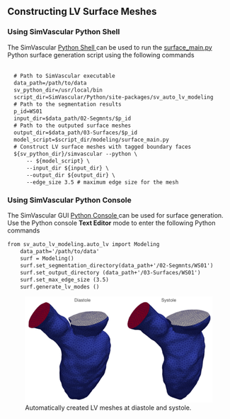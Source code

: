 ## Constructing LV Surface Meshes

### Using SimVascular Python Shell

The SimVascular
<a href='http://simvascular.github.io/docsPythonInterface.html#python_shell'> Python Shell </a>
can be used to run the
<a href="https://github.com/SimVascular/SimVascular/tree/master/Python/site-packages/sv_auto_lv_modeling/modeling/surface_main.py">
surface_main.py </a> Python surface generation script using the following commands

<pre><code class='language-shell' lang='shell'>
  # Path to SimVascular executable
  data_path=/path/to/data
  sv_python_dir=/usr/local/bin
  script_dir=SimVascular/Python/site-packages/sv_auto_lv_modeling
  # Path to the segmentation results
  p_id=WS01
  input_dir=$data_path/02-Segmnts/$p_id
  # Path to the outputed surface meshes
  output_dir=$data_path/03-Surfaces/$p_id
  model_script=$script_dir/modeling/surface_main.py
  # Construct LV surface meshes with tagged boundary faces
  ${sv_python_dir}/simvascular --python \
      -- ${model_script} \
      --input_dir ${input_dir} \
      --output_dir ${output_dir} \
      --edge_size 3.5 # maximum edge size for the mesh
</code></pre>

### Using SimVascular Python Console

The SimVascular GUI <a href='http://simvascular.github.io/docsPythonInterface.html#console'> Python Console </a>
can be used for surface generation. Use the Python console <strong>Text Editor</strong> mode to enter the following Python commands

<pre><code class='language-python' lang='python'>from sv_auto_lv_modeling.auto_lv import Modeling
    data_path='/path/to/data'
    surf = Modeling()
    surf.set_segmentation_directory(data_path+'/02-Segmnts/WS01')
    surf.set_output_directory (data_path+'/03-Surfaces/WS01')
    surf.set_max_edge_size (3.5)
    surf.generate_lv_modes ()
</code></pre>

<figure>
  <img class="svImg svImgMd" src="/documentation/simcardio/cardiacModeling/images/surface.png">
  <figcaption class="svCaption" >Automatically created LV meshes at diastole and systole.</figcaption>
</figure>
